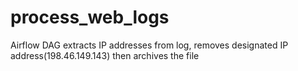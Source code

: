 # process_web_logs
Airflow DAG extracts IP addresses from log, removes designated IP address(198.46.149.143) then archives the file
